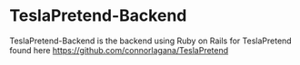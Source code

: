 # TeslaPretend-Backend

TeslaPretend-Backend is the backend using Ruby on Rails for TeslaPretend found here https://github.com/connorlagana/TeslaPretend
